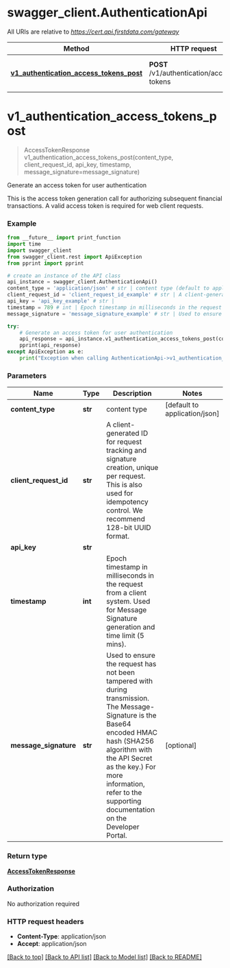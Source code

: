 # swagger_client.AuthenticationApi

All URIs are relative to *https://cert.api.firstdata.com/gateway*

Method | HTTP request | Description
------------- | ------------- | -------------
[**v1_authentication_access_tokens_post**](AuthenticationApi.md#v1_authentication_access_tokens_post) | **POST** /v1/authentication/access-tokens | Generate an access token for user authentication


# **v1_authentication_access_tokens_post**
> AccessTokenResponse v1_authentication_access_tokens_post(content_type, client_request_id, api_key, timestamp, message_signature=message_signature)

Generate an access token for user authentication

This is the access token generation call for authorizing subsequent financial transactions. A valid access token is required for web client requests. 

### Example
```python
from __future__ import print_function
import time
import swagger_client
from swagger_client.rest import ApiException
from pprint import pprint

# create an instance of the API class
api_instance = swagger_client.AuthenticationApi()
content_type = 'application/json' # str | content type (default to application/json)
client_request_id = 'client_request_id_example' # str | A client-generated ID for request tracking and signature creation, unique per request.  This is also used for idempotency control. We recommend 128-bit UUID format.
api_key = 'api_key_example' # str | 
timestamp = 789 # int | Epoch timestamp in milliseconds in the request from a client system. Used for Message Signature generation and time limit (5 mins).
message_signature = 'message_signature_example' # str | Used to ensure the request has not been tampered with during transmission. The Message-Signature is the Base64 encoded HMAC hash (SHA256  algorithm with the API Secret as the key.) For more information, refer to the supporting documentation on the Developer Portal. (optional)

try:
    # Generate an access token for user authentication
    api_response = api_instance.v1_authentication_access_tokens_post(content_type, client_request_id, api_key, timestamp, message_signature=message_signature)
    pprint(api_response)
except ApiException as e:
    print("Exception when calling AuthenticationApi->v1_authentication_access_tokens_post: %s\n" % e)
```

### Parameters

Name | Type | Description  | Notes
------------- | ------------- | ------------- | -------------
 **content_type** | **str**| content type | [default to application/json]
 **client_request_id** | **str**| A client-generated ID for request tracking and signature creation, unique per request.  This is also used for idempotency control. We recommend 128-bit UUID format. | 
 **api_key** | **str**|  | 
 **timestamp** | **int**| Epoch timestamp in milliseconds in the request from a client system. Used for Message Signature generation and time limit (5 mins). | 
 **message_signature** | **str**| Used to ensure the request has not been tampered with during transmission. The Message-Signature is the Base64 encoded HMAC hash (SHA256  algorithm with the API Secret as the key.) For more information, refer to the supporting documentation on the Developer Portal. | [optional] 

### Return type

[**AccessTokenResponse**](AccessTokenResponse.md)

### Authorization

No authorization required

### HTTP request headers

 - **Content-Type**: application/json
 - **Accept**: application/json

[[Back to top]](#) [[Back to API list]](../README.md#documentation-for-api-endpoints) [[Back to Model list]](../README.md#documentation-for-models) [[Back to README]](../README.md)

